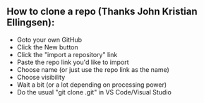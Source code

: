 ## How to clone a repo (Thanks John Kristian Ellingsen):

- Goto your own GitHub
- Click the New button
- Click the "import a repository" link
- Paste the repo link you'd like to import
- Choose name (or just use the repo link as the name)
- Choose visibility
- Wait a bit (or a lot depending on processing power)
- Do the usual "git clone <URL link>.git" in VS Code/Visual Studio
